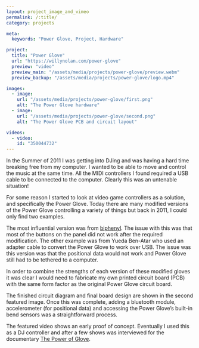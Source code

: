 ```yaml
---
layout: project_image_and_vimeo
permalink: /:title/
category: projects

meta:
  keywords: "Power Glove, Project, Hardware"

project:
  title: "Power Glove"
  url: "https://willynolan.com/power-glove"
  preview: "video"
  preview_main: "/assets/media/projects/power-glove/preview.webm"
  preview_backup: "/assets/media/projects/power-glove/logo.mp4"

images:
  - image:
    url: "/assets/media/projects/power-glove/first.png"
    alt: "The Power Glove hardware"
  - image:
    url: "/assets/media/projects/power-glove/second.png"
    alt: "The Power Glove PCB and circuit layout"

videos:
  - video:
    id: "350044732"
---
```

<p>
In the Summer of 2011 I was getting into DJing and was having a hard time breaking free from my computer.  I wanted to 
be able to move and control the music at the same time. All the MIDI controllers I found required a USB cable to be 
connected to the computer.  Clearly this was an untenable situation!
</p>

<p>
For some reason I started to look at video game controllers as a solution, and specifically the Power Glove. 
Today there are many modified versions of the Power Glove controlling a variety of things but back in 2011, I could only find two examples. 
</p>

<p>
The most influential version was from <a href="http://biphenyl.org/blog/2009/04/03/the-power-glove-20th-anniversary-edition">biphenyl</a>. The issue with 
this was that most of the buttons on the panel did not work after the required modification. The other example was from 
Yueda Ben-Atar who used an adapter cable to convert the Power Glove to work over USB. The issue was this version was that the 
positional data would not work and Power Glove still had to be tethered to a computer.
</p>

<p>
In order to combine the strengths of each version of these modified gloves it was clear I would need to fabricate my own printed circuit 
board (PCB) with the same form factor as the original Power Glove circuit board. 
</p>

<p>
The finished circuit diagram and final board design 
are shown in the second featured image. Once this was complete, adding a bluetooth module, accelerometer (for positional data) 
and accessing the Power Glove’s built-in bend sensors was a straightforward process.
</p>

<p>
The featured video shows an early proof of concept.  Eventually I used this as a DJ controller and after 
a few shows was interviewed for the documentary <a href="https://thepowerofglove.com/">The Power of Glove</a>.
</p>
